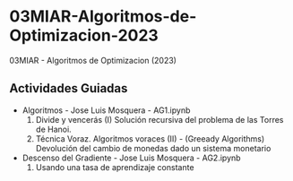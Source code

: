 # 03MIAR-Algoritmos-de-Optimizacion-2023
03MIAR - Algoritmos de Optimizacion (2023)

## Actividades Guiadas
- Algoritmos - Jose Luis Mosquera - AG1.ipynb
  1. Divide y vencerás (I)
    Solución recursiva del problema de las Torres de Hanoi.
  2. Técnica Voraz. Algoritmos voraces (II) - (Greeady Algorithms) 
    Devolución del cambio de monedas dado un sistema monetario
- Descenso del Gradiente - Jose Luis Mosquera - AG2.ipynb
  1. Usando una tasa de aprendizaje constante
